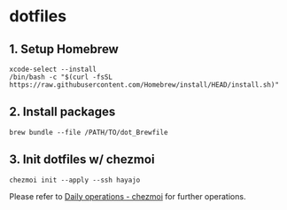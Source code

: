 # dotfiles

## 1. Setup Homebrew

```sh-session
xcode-select --install
/bin/bash -c "$(curl -fsSL https://raw.githubusercontent.com/Homebrew/install/HEAD/install.sh)"
```

## 2. Install packages

```sh-session
brew bundle --file /PATH/TO/dot_Brewfile
```

## 3. Init dotfiles w/ chezmoi

```sh-session
chezmoi init --apply --ssh hayajo
```

Please refer to [Daily operations \- chezmoi](https://www.chezmoi.io/user-guide/daily-operations/) for further operations.
